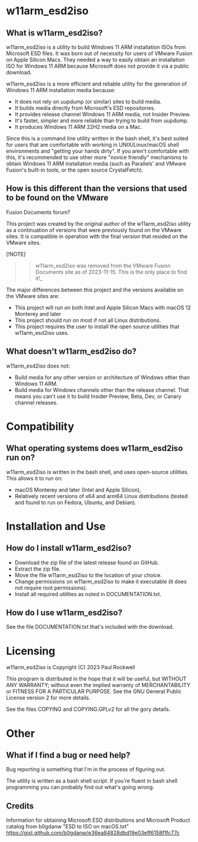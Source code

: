 # w11arm_esd2iso 

## What is w11arm_esd2iso?

w11arm_esd2iso is a utility to build Windows 11 ARM installation ISOs from Microsoft ESD files.
It was born out of necessity for users of VMware Fusion on Apple Silicon Macs. They needed a way
to easily obtain an installation ISO for Windows 11 ARM because Microsoft does not provide it
via a public download.

w11arm_esd2iso is a more efficient and reliable utility for the generation of Windows 11
ARM installation media because:

* It does not rely on uupdump (or similar) sites to build media.
* It builds media directly from Microsoft's ESD repositories.
* It provides release channel Windows 11 ARM media, not Insider Preview.
* It's faster, simpler and more reliable than trying to build from uupdump.
* It produces Windows 11 ARM 22H2 media on a Mac.

Since this is a command line utility written in the bash shell, it's best suited for
users that are comfortable with working in UNIX/Linux/macOS shell environments and "getting your
hands dirty". If you aren't 
comfortable with this, it's recommended to use other more "novice friendly" mechanisms to 
obtain Windows 11 ARM installation media 
(such as Parallels' and VMware Fusion's built-in tools, or the open source CrystalFetch).

## How is this different than the versions that used to be found on the VMware 
Fusion Documents forum?

This project was created by the original author of the w11arm_esd2iso utility
as a continuation of versions that
were previously found on the VMware sites. It is compatible in operation with
the final version that resided on the VMware sites.

[!NOTE]
>> w11arm_esd2iso was removed from the VMware Fusion Documents site as of
>> 2023-11-15. This is the only place to find it!_

The major differences between this project and the versions available on the VMware sites
are:
 
* This project will run on both Intel and Apple Silicon Macs with macOS 12 Monterey and later
* This project should run on most if not all Linux distributions.
* This project requires the user to install the open source utilities that w11arm_esd2iso uses.

## What doesn't w11arm_esd2iso do?

w11arm_esd2iso does not:

* Build media for any other version or architecture of Windows other than Windows 11 ARM.
* Build media for Windows channels other than the release channel. That means you can't 
use it to build Insider Preview, Beta, Dev, or Canary channel releases.

# Compatibility

## What operating systems does w11arm_esd2iso run on?

w11arm_esd2iso is written in the bash shell, and uses open-source utilities. This
allows it to run on:
* macOS Monterey and later (Intel and Apple Silicon),
* Relatively recent versions of x64 and arm64 Linux distributions
(tested and found to run on Fedora, Ubuntu, and Debian). 


# Installation and Use 

## How do I install w11arm_esd2iso?

* Download the zip file of the latest release found on GitHub.
* Extract the zip file.
* Move the file w11arm_esd2iso to the location of your choice.
* Change permissions on w11arm_esd2iso to make it executable (it does not require
root permissions).
* Install all required utilities as noted in DOCUMENTATION.txt.

## How do I use w11arm_esd2iso?

See the file DOCUMENTATION.txt that's included with the download.

# Licensing

w11arm_esd2iso is Copyright (C) 2023 Paul Rockwell

This program is distributed in the hope that it will be useful,
but WITHOUT ANY WARRANTY; without even the implied warranty of
MERCHANTABILITY or FITNESS FOR A PARTICULAR PURPOSE.  See the
GNU General Public License version 2 for more details.

See the files COPYING and COPYING.GPLv2 for all the gory details.

# Other

## What if I find a bug or need help?

Bug reporting is something that I'm in the process of figuring out.

The utility is written as a bash shell script. If you're fluent in bash shell programming
you can probably find out what's going wrong. 

## Credits

Information for obtaining Microsoft ESD distributions and
Microsoft Product catalog from b0gdanw "ESD to ISO on macOS.txt" 
https://gist.github.com/b0gdanw/e36ea84828dbd19e03eff6158f1fc77c


